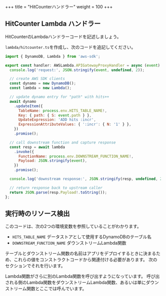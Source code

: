 +++
title = "HitCounterハンドラー"
weight = 100
+++

## HitCounter Lambda ハンドラー

HitCounterのLambdaハンドラーコードを記述しましょう。

`lambda/hitcounter.ts`を作成し、次のコードを追記してください。

```js
import { DynamoDB, Lambda } from 'aws-sdk';

export const handler: AWSLambda.APIGatewayProxyHandler = async (event) => {
  console.log('request:', JSON.stringify(event, undefined, 2));

  // create AWS SDK clients
  const dynamo = new DynamoDB();
  const lambda = new Lambda();

  // update dynamo entry for "path" with hits++
  await dynamo
    .updateItem({
      TableName: process.env.HITS_TABLE_NAME!,
      Key: { path: { S: event.path } },
      UpdateExpression: 'ADD hits :incr',
      ExpressionAttributeValues: { ':incr': { N: '1' } },
    })
    .promise();

  // call downstream function and capture response
  const resp = await lambda
    .invoke({
      FunctionName: process.env.DOWNSTREAM_FUNCTION_NAME!,
      Payload: JSON.stringify(event),
    })
    .promise();

  console.log('downstream response:', JSON.stringify(resp, undefined, 2));

  // return response back to upstream caller
  return JSON.parse(resp.Payload!.toString());
};
```

## 実行時のリソース検出

このコードは、次の2つの環境変数を参照していることがわかります。

 * `HITS_TABLE_NAME` データストアとして使用するDynamoDBのテーブル名
 * `DOWNSTREAM_FUNCTION_NAME` ダウンストリームLambda関数

テーブルとダウンストリーム関数の名前はアプリをデプロイするときに決まるため、これらの値をコンストラクトコードから関連付ける必要があります。
次のセクションでそれを行います。

Lambda関数がさらに別のLambda関数を呼び出すようになっています。
呼び出される側のLambda関数をダウンストリームLambda関数、あるいは単にダウンストリーム関数とここでは呼んでいます。
